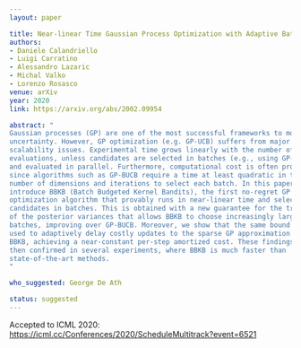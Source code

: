 ```yaml
---
layout: paper

title: Near-linear Time Gaussian Process Optimization with Adaptive Batching and Resparsification
authors:
- Daniele Calandriello
- Luigi Carratino
- Alessandro Lazaric
- Michal Valko
- Lorenzo Rosasco
venue: arXiv
year: 2020
link: https://arxiv.org/abs/2002.09954

abstract: "
Gaussian processes (GP) are one of the most successful frameworks to model
uncertainty. However, GP optimization (e.g. GP-UCB) suffers from major
scalability issues. Experimental time grows linearly with the number of
evaluations, unless candidates are selected in batches (e.g., using GP-BUCB)
and evaluated in parallel. Furthermore, computational cost is often prohibitive
since algorithms such as GP-BUCB require a time at least quadratic in the
number of dimensions and iterations to select each batch. In this paper, we
introduce BBKB (Batch Budgeted Kernel Bandits), the first no-regret GP
optimization algorithm that provably runs in near-linear time and selects
candidates in batches. This is obtained with a new guarantee for the tracking
of the posterior variances that allows BBKB to choose increasingly larger
batches, improving over GP-BUCB. Moreover, we show that the same bound can be
used to adaptively delay costly updates to the sparse GP approximation used by
BBKB, achieving a near-constant per-step amortized cost. These findings are
then confirmed in several experiments, where BBKB is much faster than 
state-of-the-art methods.
"

who_suggested: George De Ath

status: suggested
---
```

Accepted to ICML 2020: <https://icml.cc/Conferences/2020/ScheduleMultitrack?event=6521>